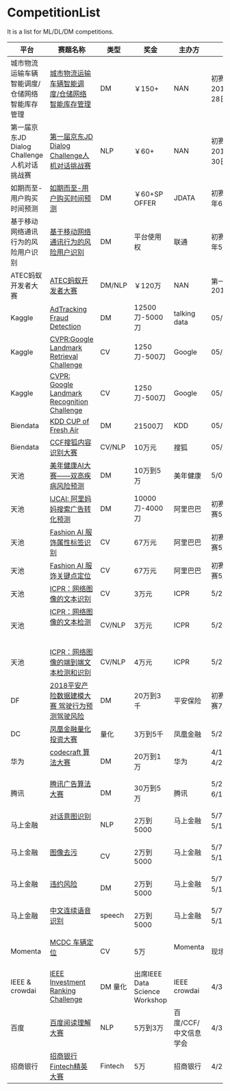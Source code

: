 # CompetitionList
It is a list for ML/DL/DM competitions. 

| 平台 | 赛题名称 | 类型 | 奖金 | 主办方 | 赛程 |
| -------- | ---------------------------------------- | ------ | ------------ | ------------ | ------------ |
| 城市物流运输车辆智能调度/仓储网络智能库存管理   | [城市物流运输车辆智能调度/仓储网络智能库存管理](https://jdata.jd.com/activity/goc/page/html/index.html)               | DM    | ￥150+| NAN | 初赛启动 2018年5月28日      |
| 第一届京东JD Dialog Challenge人机对话挑战赛   | [第一届京东JD Dialog Challenge人机对话挑战赛](http://jddc.jd.com/)               | NLP    | ￥60+| NAN | 初赛启动 2018年5月30日      |
| 如期而至-用户购买时间预测   | [如期而至-用户购买时间预测](https://jdata.jd.com/html/detail.html?id=2)               | DM    | ￥60+SP OFFER | JDATA | 初赛 2018年6月22日      |
| 基于移动网络通讯行为的风险用户识别   | [基于移动网络通讯行为的风险用户识别](https://jdata.jd.com/html/detail.html?id=3)               | DM    | 平台使用权 | 联通 | 初赛 2018年5月31日       |
| ATEC蚂蚁开发者大赛   | [ATEC蚂蚁开发者大赛](https://dc.cloud.alipay.com/index#/home)               | DM/NLP    | ￥120万 | NAN | 第一赛季 2018.07.14       |
| Kaggle   | [AdTracking Fraud Detection](https://www.kaggle.com/c/talkingdata-adtracking-fraud-detection)               | DM     | 12500刀-5000刀 | talking data | 05/07        |
| Kaggle   | [CVPR:Google Landmark Retrieval Challenge](https://www.kaggle.com/c/landmark-retrieval-challenge) | CV     | 1250刀-500刀   | Google       | 05/15        |
| Kaggle   | [CVPR: Google Landmark Recognition Challenge](https://www.kaggle.com/c/landmark-recognition-challenge) | CV     | 1250刀-500刀   | Google       | 05/15        |
| Biendata | [KDD CUP of Fresh Air](https://www.biendata.com/competition/kdd_2018/)                     | DM     | 21500刀       | KDD          | 05/31        |
| Biendata | [CCF搜狐内容识别大赛](https://www.biendata.com/competition/sohu2018/)                              | CV/NLP | 10万元         | 搜狐           | 05/21        |
| 天池       | [美年健康AI大赛——双高疾病风险预测](https://tianchi.aliyun.com/competition/introduction.htm?spm=5176.100066.0.0.4196d780C0Mdri&raceId=231654)                       | DM     | 10万到5万       | 美年健康         | 5/07         |
| 天池       | [IJCAI: 阿里妈妈搜索广告转化预测](https://tianchi.aliyun.com/competition/introduction.htm?spm=5176.100066.0.0.4196d780U7MpGV&raceId=231647)                      | DM     | 10000刀-4000刀 | 阿里巴巴         | 初赛4/23复赛5/15 |
| 天池       | [Fashion AI 服饰属性标签识别](https://tianchi.aliyun.com/competition/introduction.htm?spm=5176.100066.0.0.4196d780rmk5cQ&raceId=231649)                      | CV     | 67万元         | 阿里巴巴         | 初赛4/18复赛5/24 |
| 天池       |   [Fashion AI 服饰关键点定位](https://tianchi.aliyun.com/competition/introduction.htm?spm=5176.100066.0.0.4196d780Adnw8z&raceId=231648)                     | CV     | 67万元         | 阿里巴巴         | 初赛4/18复赛5/24 |
| 天池       | [ICPR：网络图像的文本识别](https://tianchi.aliyun.com/competition/introduction.htm?spm=5176.100066.0.0.4196d780ey53kD&raceId=231650)                           | CV     | 3万元          | ICPR         | 5/23         |
| 天池       | [ICPR：网络图像的文本检测](https://tianchi.aliyun.com/competition/introduction.htm?spm=5176.100066.0.0.4196d780ey53kD&raceId=231651)                           | CV/NLP | 3万元          | ICPR         | 5/23         |
| 天池       | [ICPR：网络图像的端到端文本检测和识别](https://tianchi.aliyun.com/competition/introduction.htm?spm=5176.100066.0.0.4196d780C0Mdri&raceId=231652)                     | CV/NLP | 4万元          | ICPR         | 5/23         |
| DF       | [2018平安产险数据建模大赛 驾驶行为预测驾驶风险](http://www.datafountain.cn/projects/pingan/)                | DM     | 20万到3千       | 平安保险         | 初赛6/12复赛7/10 |
| DC       | [凤凰金融量化投资大赛](http://www.dcjingsai.com/common/cmpt/%E5%87%A4%E5%87%B0%E9%87%91%E8%9E%8D%E9%87%8F%E5%8C%96%E6%8A%95%E8%B5%84%E5%A4%A7%E8%B5%9B_%E7%AB%9E%E8%B5%9B%E4%BF%A1%E6%81%AF.html)                             | 量化     | 3万到5千        | 凤凰金融         | 5/23         |
| 华为     | [codecraft 算法大赛](http://codecraft.devcloud.huaweicloud.com/home/GeneralIntro)                            | DM     | 20万到1万        | 华为         | 4/15初赛4/27复赛         |
| 腾讯     | [腾讯广告算法大赛](http://algo.tpai.qq.com/)                            | DM     | 30万到5万        | 腾讯         | 5/23初赛6/13复赛         |
| 马上金融   | [对话意图识别](https://aichallenge.msxf.com/#/subject/A/info)                            | NLP     | 2万到5000        | 马上金融         | 5/7初赛5/13复赛         |
| 马上金融    | [图像去污](https://aichallenge.msxf.com/#/subject/B/info)                             | CV     | 2万到5000        | 马上金融         | 5/7初赛5/13复赛         |
| 马上金融    | [违约风险](https://aichallenge.msxf.com/#/subject/D/info)                            | DM     | 2万到5000        | 马上金融         | 5/7初赛5/13复赛         |
| 马上金融    | [中文连续语音识别](https://aichallenge.msxf.com/#/subject/C/info)                     | speech     | 2万到5000        | 马上金融         | 5/7初赛5/13复赛         |
| Momenta   | [MCDC 车辆定位](https://mp.weixin.qq.com/s?__biz=MzI0MTcwODI2OQ==&mid=2247484179&idx=1&sn=b5456edb08a6c8f53b91fe1f9f08d2d5&chksm=e9063e91de71b7877387556a0f543070bf17d040a97103e8d9fb56a4701a9d7d870462f15ded&mpshare=1&scene=1&srcid=0327GNZjdrC4tVoP2tnhcZnJ&pass_ticket=zAokvGuDo9iAIXnbPH%2B0qnkVrb5sfaM2qyB54yTTGZJCSiS9bKj4DXKzgPfmtXID#rd)                       | CV     | 5万       | Momenta      | 现场赛       | 
| IEEE & crowdai | [IEEE Investment Ranking Challenge](https://www.crowdai.org/challenges/ieee-investment-ranking-challenge/leaderboards) | DM 量化| 出席IEEE Data Science Workshop | IEEE crowdai |4/30初赛|
| 百度 | [百度阅读理解大赛](http://mrc2018.cipsc.org.cn/) | NLP | 5万到3万 | 百度/CCF/中文信息学会 |4/30初赛|
| 招商银行 | [招商银行Fintech精英大赛](https://www.nowcoder.com/activity/2018cmbchina/index) | Fintech | 5万 | 招商银行 |4/22初赛|

